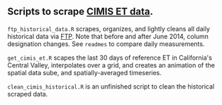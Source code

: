 ## Scripts to scrape [CIMIS ET data](https://cimis.water.ca.gov/).  

`ftp_historical_data.R` scrapes, organizes, and lightly cleans all daily historical data via [FTP](ftp://ftpcimis.water.ca.gov/pub2/). Note that before and after June 2014, column designation changes. See `readmes` to compare daily measurements.  

`get_cimis_et.R` scapes the last 30 days of reference ET in California's Central Valley, interpolates over a grid, and creates an animation of the spatial data sube, and spatially-averaged timeseries.  

`clean_cimis_historical.R` is an unfinished script to clean the historical scraped data.  
